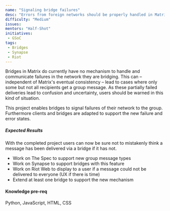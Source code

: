 ```yaml
---
name: "Signaling bridge failures"
desc: "Errors from foreign networks should be properly handled in Matrix"
difficulty: "Medium"
issues: 
mentors: "Half-Shot"
initiatives:
 - GSoC
tags:
 - Bridges
 - Synapse
 - Riot
---
```


Bridges in Matrix do currently have no mechanism to handle and communicate failures in the network they are bridging. This can – independent of Matrix's eventual consistency – lead to cases where only some but not all recipients get a group message. As these partially failed deliveries lead to confusion and uncertainty, users should be warned in this kind of situation.

This project enables bridges to signal failures of their network to the group. Furthermore clients and bridges are adapted to support the new failure and error states.

##### Expected Results

With the completed project users can now be sure not to mistakenly think a message has been delivered via a bridge if it has not.

- Work on The Spec to support new group message types
- Work on Synapse to support bridges with this feature
- Work on Riot Web to display to a user if a message could not be delivered to everyone (UX if there is time)
- Extend at least one bridge to support the new mechanism

#### Knowledge pre-req
Python, JavaScript, HTML, CSS
